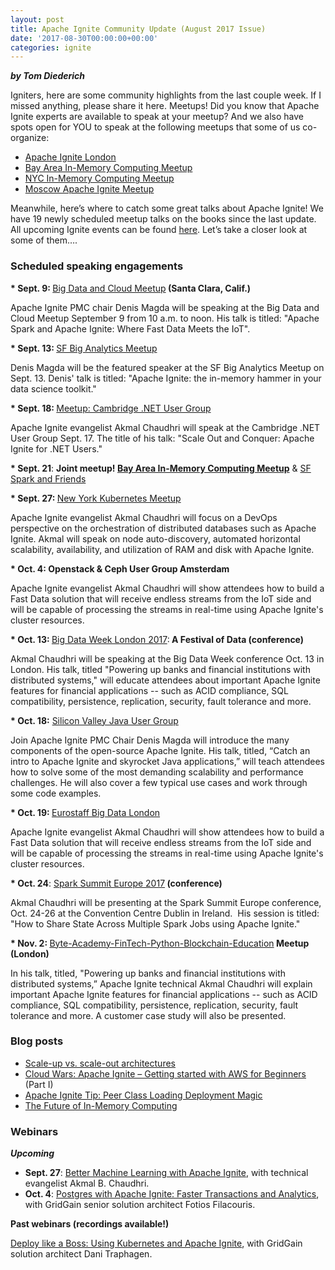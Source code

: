 ```yaml
---
layout: post
title: Apache Ignite Community Update (August 2017 Issue)
date: '2017-08-30T00:00:00+00:00'
categories: ignite
---
```

<b><i>by Tom Diederich</i></b>

<p>Igniters, here are some community highlights from the last couple week. If I missed anything, please share it here. Meetups! Did you know that Apache Ignite experts are available to speak at your meetup? And we also have spots open for YOU to speak at the following meetups that some of us co-organize: <lu></lu></p>

<ul>
	<li><a href="https://www.meetup.com/Apache-Ignite-London/" target="_blank">Apache Ignite London</a></li>
	<li><a href="https://www.meetup.com/Bay-Area-In-Memory-Computing/" target="_blank">Bay Area In-Memory Computing Meetup</a></li>
	<li><a href="https://www.meetup.com/NYC-In-Memory-Computing-Meetup/" target="_blank">NYC In-Memory Computing Meetup</a></li>
	<li><a href="https://www.meetup.com/Moscow-Apache-Ignite-Meetup/" target="_blank">Moscow Apache Ignite Meetup</a></li>
</ul>

Meanwhile, here’s where to catch some great talks about Apache Ignite! We have 19 newly scheduled meetup talks on the books since the last update. All upcoming Ignite events can be found <a href="https://ignite.apache.org/events.html" target="_blank">here</a>. Let’s take a closer look at some of them….

<h3>Scheduled speaking engagements</h3>

<b>* Sept. 9: </b><a href="https://www.meetup.com/datariders/events/242523245/" target="_blank">Big Data and Cloud Meetup</a><b> (Santa Clara, Calif.)</b>

Apache Ignite PMC chair Denis Magda will be speaking at the Big Data and Cloud Meetup September 9 from 10 a.m. to noon. His talk is titled: "Apache Spark and Apache Ignite: Where Fast Data Meets the IoT".

<b>* Sept. 13: </b><a href="https://www.meetup.com/SF-Big-Analytics/events/242368299/" target="_blank">SF Big Analytics Meetup</a>

Denis Magda will be the featured speaker at the SF Big Analytics Meetup on Sept. 13. Denis' talk is titled: "Apache Ignite: the in-memory hammer in your data science toolkit."

<b>* Sept. 18: </b><a href="https://www.meetup.com/Cambridge-NET-User-Group/events/238837204/" target="_blank">Meetup: Cambridge .NET User Group</a>

Apache Ignite evangelist Akmal Chaudhri will speak at the Cambridge .NET User Group Sept. 17. The title of his talk: "Scale Out and Conquer: Apache Ignite for .NET Users."

<b>* Sept. 21</b>: <b>Joint meetup! <a href="https://www.meetup.com/Bay-Area-In-Memory-Computing/events/242961495/" target="_blank">Bay Area In-Memory Computing Meetup</a></b> &amp; <a href="https://www.meetup.com/SF-Spark-and-Friends/" target="_blank">SF Spark and Friends</a>

<b>* Sept. 27: </b><a href="https://www.meetup.com/New-York-Kubernetes-Meetup/events/242597746/" target="_blank">New York Kubernetes Meetup</a>

Apache Ignite evangelist Akmal Chaudhri will focus on a DevOps perspective on the orchestration of distributed databases such as Apache Ignite. Akmal will speak on node auto-discovery, automated horizontal scalability, availability, and utilization of RAM and disk with Apache Ignite.

<b>* Oct. 4: Openstack &amp; Ceph User Group Amsterdam</b>

Apache Ignite evangelist Akmal Chaudhri will show attendees how to build a Fast Data solution that will receive endless streams from the IoT side and will be capable of processing the streams in real-time using Apache Ignite's cluster resources.

<b>* Oct. 13: </b><a href="http://london.bigdataweek.com/session/powering-banks-financial-institutions-distributed-systems/" target="_blank">Big Data Week London 2017</a>:<b> A Festival of Data (conference)</b>

Akmal Chaudhri will be speaking at the&nbsp;Big Data Week conference Oct. 13 in London. His talk, titled "Powering up banks and financial institutions with distributed systems," will educate&nbsp;attendees about important Apache Ignite features for financial applications -- such as ACID compliance, SQL compatibility, persistence, replication, security, fault tolerance and more.</p>

<b>* Oct. 18:</b> <a href="https://www.meetup.com/sv-jug/" target="_blank">Silicon Valley Java User Group</a>

Join Apache Ignite PMC Chair Denis Magda will introduce&nbsp;the many components of the open-source Apache&nbsp;Ignite. His talk, titled, “Catch an intro to Apache Ignite&nbsp;and skyrocket&nbsp;Java applications,” will teach attendees how to solve some of the most demanding scalability&nbsp;and&nbsp;performance challenges. He will also cover a few typical use cases and work&nbsp;through some code examples.

<b>* Oct. 19: </b><a href="https://www.meetup.com/Eurostaff-Big-Data/" target="_blank">Eurostaff Big Data London</a>

Apache Ignite evangelist Akmal Chaudhri will show attendees how to build a Fast Data solution that will receive endless streams from the IoT side and will be capable of processing the streams in real-time using Apache Ignite's cluster resources.

<b>* Oct. 24</b>: <a href="https://spark-summit.org/eu-2017/events/how-to-share-state-across-multiple-apache-spark-jobs-using-apache-ignite/" target="_blank">Spark Summit Europe 2017</a><b> (conference)</b>

Akmal Chaudhri will be presenting at the Spark Summit Europe conference, Oct. 24-26 at the Convention Centre Dublin in Ireland.&nbsp; His session is titled: "How to Share State Across Multiple Spark Jobs using Apache Ignite."

<b>* Nov. 2: </b><a href="https://www.meetup.com/Byte-Academy-Finance-and-Technology-community/" target="_blank">Byte-Academy-FinTech-Python-Blockchain-Education</a><b> Meetup (London)</b>

In his talk, titled, "Powering up banks and financial institutions with distributed systems,” Apache Ignite technical  Akmal Chaudhri will explain important Apache Ignite features for financial applications -- such as ACID compliance, SQL compatibility, persistence, replication, security, fault tolerance and more. A customer case study will also be presented.

<h3>Blog posts</h3>
<ul>
<li><a href="https://www.gridgain.com/resources/blog/scale-vs-scale-out-architectures-conversation-fujitsus-dr-ferhat-hatay" target="_blank">Scale-up vs. scale-out architectures</a></li>
<li><a href="https://www.gridgain.com/resources/blog/cloud-wars-apacher-ignitetm-getting-started-aws-beginners-part-i" target="_blank">Cloud Wars: Apache Ignite – Getting started with AWS for Beginners</a> (Part I)
</li>
<li><a href="https://www.gridgain.com/resources/blog/apacher-ignitetm-tip-peer-class-loading-deployment-magic" target="_blank">Apache Ignite Tip: Peer Class Loading Deployment Magic</a>
</li>
<li><a href="https://www.gridgain.com/resources/blog/future-in-memory-computing">The Future of In-Memory Computing</a>
</li>
</ul>

<h3>Webinars</h3>
<p><b><i>Upcoming</i></b></p>

<ul>
<li><b>Sept. 27</b>: <a href="https://www.gridgain.com/resources/webinars/better-machine-learning-apacher-ignitetm" target="_blank">Better Machine Learning with Apache Ignite</a>, with technical evangelist Akmal B. Chaudhri.
</li>
<li><b>Oct. 4</b>: <a href="https://www.gridgain.com/resources/webinars/postgres-apacher-ignitetm-faster-transactions-and-analytics"  target="_blank">Postgres with Apache Ignite: Faster Transactions and Analytics</a>, with GridGain senior solution architect Fotios Filacouris.
</li>
</ul>

<p><b>Past webinars (recordings available!)</b></p>

<a href="https://www.gridgain.com/resources/webinars/deploy-boss-using-kubernetesr-and-apacher-ignitetm" target="_blank">Deploy like a Boss: Using Kubernetes and Apache Ignite</a>, with GridGain solution architect Dani Traphagen.
